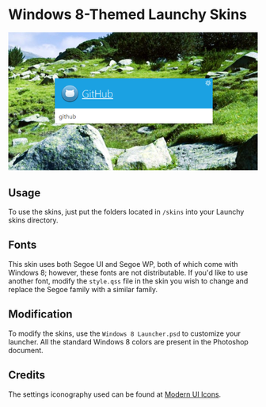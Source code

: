 Windows 8-Themed Launchy Skins
==============================

![Windows 8 Light theme running on Launchy](/examples/windows8-light-blue.png)

Usage
-----
To use the skins, just put the folders located in `/skins` into your Launchy skins directory.

Fonts
-----
This skin uses both Segoe UI and Segoe WP, both of which come with Windows 8; however, these fonts are not distributable. If you'd like to use another font, modify the `style.qss` file in the skin you wish to change and replace the Segoe family with a similar family.

Modification
------------
To modify the skins, use the `Windows 8 Launcher.psd` to customize your launcher. All the standard Windows 8 colors are present in the Photoshop document.

Credits
-------
The settings iconography used can be found at [Modern UI Icons](http://modernuiicons.com/).
